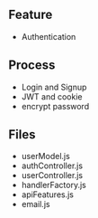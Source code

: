 ## Feature
- Authentication 

## Process
- Login and Signup 
- JWT and cookie
- encrypt password

## Files
- userModel.js
- authController.js
- userController.js
- handlerFactory.js
- apiFeatures.js
- email.js
